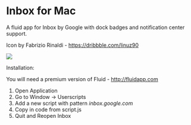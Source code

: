 # Inbox for Mac
A fluid app for Inbox by Google with dock badges and notification center support.

Icon by Fabrizio Rinaldi - https://dribbble.com/linuz90

![](https://dl.dropbox.com/s/h3bba2zh571xoxk/Screenshot%202015-04-04%2003.29.33.png)

Installation:

You will need a premium version of Fluid - http://fluidapp.com

1. Open Application
2. Go to Window -> Userscripts
3. Add a new script with pattern *inbox.google.com*
4. Copy in code from script.js
5. Quit and Reopen Inbox
